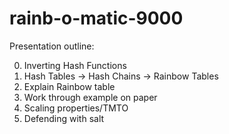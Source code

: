 # rainb-o-matic-9000

Presentation outline:

0. Inverting Hash Functions
1. Hash Tables -> Hash Chains -> Rainbow Tables
2. Explain Rainbow table
3. Work through example on paper
4. Scaling properties/TMTO
5. Defending with salt
